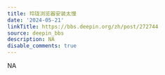 ```yaml
---
title: 玲珑浏览器安装太慢
date: '2024-05-21'
linkTitle: https://bbs.deepin.org/zh/post/272744
source: deepin_bbs
description: NA
disable_comments: true
---
```

NA
